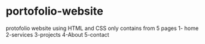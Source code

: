 # portofolio-website
protofolio website using HTML and CSS only contains from 5 pages
1- home
2-services
3-projects
4-About
5-contact
